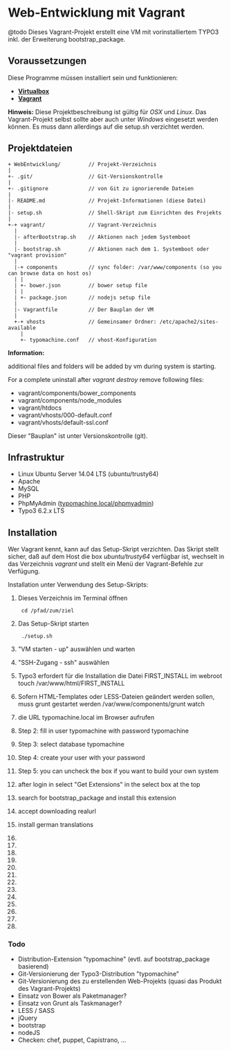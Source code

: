 # Web-Entwicklung mit Vagrant
@todo Dieses Vagrant-Projekt erstellt eine VM mit vorinstalliertem TYPO3 inkl. 
der Erweiterung bootstrap_package. 

## Voraussetzungen
Diese Programme müssen installiert sein und funktionieren:

- [__Virtualbox__](https://www.virtualbox.org)
- [__Vagrant__](https://www.vagrantup.com)

__Hinweis:__ Diese Projektbeschreibung ist gültig für _OSX_ und _Linux_. 
Das Vagrant-Projekt selbst sollte aber auch unter _Windows_ eingesetzt werden können.
Es muss dann allerdings auf die setup.sh verzichtet werden.

## Projektdateien

    + WebEntwicklung/         // Projekt-Verzeichnis 
    |
    +- .git/                  // Git-Versionskontrolle
    |
    +- .gitignore             // von Git zu ignorierende Dateien
    |
    |- README.md              // Projekt-Informationen (diese Datei)
    |
    |- setup.sh               // Shell-Skript zum Einrichten des Projekts
    |
    +-+ vagrant/              // Vagrant-Verzeichnis
      |
      |- afterBootstrap.sh    // Aktionen nach jedem Systemboot
      |
      |- bootstrap.sh         // Aktionen nach dem 1. Systemboot oder "vagrant provision"
      |
      |-+ components          // sync folder: /var/www/components (so you can browse data on host os)
      | |
      | +- bower.json         // bower setup file
      | |
      | +- package.json       // nodejs setup file
      |
      |- Vagrantfile          // Der Bauplan der VM
      |
      +-+ vhosts              // Gemeinsamer Ordner: /etc/apache2/sites-available
        |
        +- typomachine.conf   // vhost-Konfiguration


__Information:__ 

additional files and folders will be added by vm during system is starting.

For a complete uninstall after _vagrant destroy_ remove following files:

 * vagrant/components/bower_components
 * vagrant/components/node_modules
 * vagrant/htdocs
 * vagrant/vhosts/000-default.conf
 * vagrant/vhosts/default-ssl.conf

Dieser "Bauplan" ist unter Versionskontrolle (git).

## Infrastruktur
- Linux Ubuntu Server 14.04 LTS (ubuntu/trusty64)
- Apache
- MySQL
- PHP
- PhpMyAdmin ([typomachine.local/phpmyadmin](typomachine.local/phpmyadmin))
- Typo3 6.2.x LTS


## Installation

Wer Vagrant kennt, kann auf das Setup-Skript verzichten. 
Das Skript stellt sicher, daß auf dem Host die box _ubuntu/trusty64_ 
verfügbar ist, wechselt in das Verzeichnis _vagrant_ und stellt 
ein Menü der Vagrant-Befehle zur Verfügung.

Installation unter Verwendung des Setup-Skripts:

1. Dieses Verzeichnis im Terminal öffnen

        cd /pfad/zum/ziel
    
1. Das Setup-Skript starten 

        ./setup.sh

1. "VM starten - up" auswählen und warten

1. "SSH-Zugang - ssh" auswählen

1. Typo3 erfordert für die Installation die Datei FIRST_INSTALL im webroot
        touch /var/www/html/FIRST_INSTALL

1. Sofern HTML-Templates oder LESS-Dateien geändert werden sollen, muss grunt
   gestartet werden
        /var/www/components/grunt watch

1. die URL typomachine.local im Browser aufrufen

1. Step 2: fill in user typomachine with password typomachine

1. Step 3: select database typomachine

1. Step 4: create your user with your password

1. Step 5: you can uncheck the box if you want to build your own system

1. after login in select "Get Extensions" in the select box at the top 

1. search for bootstrap_package and install this extension

1. accept downloading realurl

1. install german translations

1. 

1. 

1. 

1. 

1. 

1. 

1. 

1. 

1. 

1. 

1. 

1. 

1. 




### Todo

- Distribution-Extension "typomachine" (evtl. auf bootstrap_package basierend)
- Git-Versionierung der Typo3-Distribution "typomachine"
- Git-Versionierung des zu erstellenden Web-Projekts (quasi das Produkt des Vagrant-Projekts)
- Einsatz von Bower als Paketmanager?
- Einsatz von Grunt als Taskmanager?
- LESS / SASS
- jQuery
- bootstrap
- nodeJS
- Checken: chef, puppet, Capistrano, ...